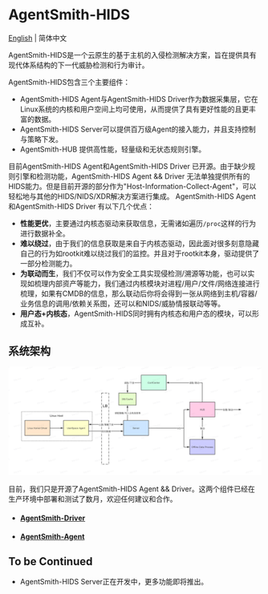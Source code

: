 # AgentSmith-HIDS

[English](README.md) | 简体中文

AgentSmith-HIDS是一个云原生的基于主机的入侵检测解决方案，旨在提供具有现代体系结构的下一代威胁检测和行为审计。

AgentSmith-HIDS包含三个主要组件：
* AgentSmith-HIDS Agent与AgentSmith-HIDS Driver作为数据采集层，它在Linux系统的内核和用户空间上均可使用，从而提供了具有更好性能的且更丰富的数据。 
* AgentSmith-HIDS Server可以提供百万级Agent的接入能力，并且支持控制与策略下发。
* AgentSmith-HUB 提供高性能，轻量级和无状态规则引擎。

目前AgentSmith-HIDS Agent和AgentSmith-HIDS Driver 已开源。由于缺少规则引擎和检测功能，AgentSmith-HIDS Agent && Driver 无法单独提供所有的HIDS能力。但是目前开源的部分作为"Host-Information-Collect-Agent"，可以轻松地与其他的HIDS/NIDS/XDR解决方案进行集成。 AgentSmith-HIDS Agent和AgentSmith-HIDS Driver 有以下几个优点：

* **性能更优**，主要通过内核态驱动来获取信息，无需诸如遍历`/proc`这样的行为进行数据补全。
* **难以绕过**，由于我们的信息获取是来自于内核态驱动，因此面对很多刻意隐藏自己的行为如rootkit难以绕过我们的监控。并且对于rootkit本身，驱动提供了一部分检测能力。
* **为联动而生**，我们不仅可以作为安全工具实现侵检测/溯源等功能，也可以实现如梳理内部资产等能力，我们通过内核模块对进程/用户/文件/网络连接进行梳理，如果有CMDB的信息，那么联动后你将会得到一张从网络到主机/容器/业务信息的调用/依赖关系图，还可以和NIDS/威胁情报联动等等。
* **用户态+内核态**，AgentSmith-HIDS同时拥有内核态和用户态的模块，可以形成互补。

## 系统架构

<img src="./AgentSmith-HIDS.png"/>

目前，我们只是开源了AgentSmith-HIDS Agent && Driver。这两个组件已经在生产环境中部署和测试了数月，欢迎任何建议和合作。

* #### [AgentSmith-Driver](https://github.com/bytedance/AgentSmith-HIDS/tree/main/driver)
* #### [AgentSmith-Agent](https://github.com/bytedance/AgentSmith-HIDS/tree/main/agent)

## To be Continued
* AgentSmith-HIDS Server正在开发中，更多功能即将推出。
